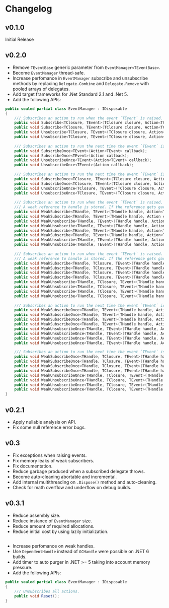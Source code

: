 # Changelog

## v0.1.0

Initial Release

## v0.2.0

- Remove `TEventBase` generic parameter from `EventManager<TEventBase>`.
- Become `EventManager` thread-safe.
- Increase perfomance in `EventManager` subscribe and unsubscribe methods by replacing `Delegate.Combine` and `Delegate.Remove` with pooled arrays of delegates.
- Add target frameworks for .Net Standard 2.1 and .Net 5.
- Add the following APIs:
```cs
public sealed partial class EventManager : IDisposable
{
	/// Subscribes an action to run when the event `TEvent` is raised. The `closure` is passed as a parameter to `callback`.
	public void Subscribe<TClosure, TEvent>(TClosure closure, Action<TClosure, TEvent> callback);
	public void Subscribe<TClosure, TEvent>(TClosure closure, Action<TClosure> callback);
	public void Unsubscribe<TClosure, TEvent>(TClosure closure, Action<TClosure, TEvent> callback);
	public void Unsubscribe<TClosure, TEvent>(TClosure closure, Action<TClosure> callback);
	
	/// Subscribes an action to run the next time the event `TEvent` is raised.
	public void SubscribeOnce<TEvent>(Action<TEvent> callback);
	public void SubscribeOnce<TEvent>(Action callback);
	public void UnsubscribeOnce<TEvent>(Action<TEvent> callback);
	public void UnsubscribeOnce<TEvent>(Action callback);
		
	/// Subscribes an action to run the next time the event `TEvent` is raised. The `closure` is passed as a parameter to `callback`.
	public void SubscribeOnce<TClosure, TEvent>(TClosure closure, Action<TClosure, TEvent> callback);
	public void SubscribeOnce<TClosure, TEvent>(TClosure closure, Action<TClosure> callback);
	public void UnsubscribeOnce<TClosure, TEvent>(TClosure closure, Action<TClosure, TEvent> callback);
	public void UnsubscribeOnce<TClosure, TEvent>(TClosure closure, Action<TClosure> callback);
	
	/// Subscribes an action to run when the event `TEvent` is raised.
	/// A weak reference to handle is stored. If the reference gets garbage collected, the listener is automatically removed.
	public void WeakSubscribe<THandle, TEvent>(THandle handle, Action<TEvent> callback, bool trackResurrection);
	public void WeakSubscribe<THandle, TEvent>(THandle handle, Action callback, bool trackResurrection);
	public void WeakUnsubscribe<THandle, TEvent>(THandle handle, Action<TEvent> callback, bool trackResurrection);
	public void WeakUnsubscribe<THandle, TEvent>(THandle handle, Action callback, bool trackResurrection);
	public void WeakSubscribe<THandle, TEvent>(THandle handle, Action<THandle, TEvent> callback, bool trackResurrection);
	public void WeakSubscribe<THandle, TEvent>(THandle handle, Action<THandle> callback, bool trackResurrection);
	public void WeakUnsubscribe<THandle, TEvent>(THandle handle, Action<THandle, TEvent> callback, bool trackResurrection);
	public void WeakUnsubscribe<THandle, TEvent>(THandle handle, Action<THandle> callback, bool trackResurrection);
	
	/// Subscribes an action to run when the event `TEvent` is raised. The `closure` is passed as a parameter to `callback`.
	/// A weak reference to handle is stored. If the reference gets garbage collected, the listener is automatically removed.
	public void WeakSubscribe<THandle, TClosure, TEvent>(THandle handle, TClosure closure, Action<TClosure, TEvent> callback, bool trackResurrection);
	public void WeakSubscribe<THandle, TClosure, TEvent>(THandle handle, TClosure closure, Action<TClosure> callback, bool trackResurrection);
	public void WeakSubscribe<THandle, TClosure, TEvent>(THandle handle, TClosure closure, Action<THandle, TClosure, TEvent> callback, bool trackResurrection);
	public void WeakSubscribe<THandle, TClosure, TEvent>(THandle handle, TClosure closure, Action<THandle, TClosure> callback, bool trackResurrection);	
	public void WeakUnsubscribe<THandle, TClosure, TEvent>(THandle handle, TClosure closure, Action<TClosure, TEvent> callback, bool trackResurrection);
	public void WeakUnsubscribe<THandle, TClosure, TEvent>(THandle handle, TClosure closure, Action<TClosure> callback, bool trackResurrection);
	public void WeakUnsubscribe<THandle, TClosure, TEvent>(THandle handle, TClosure closure, Action<THandle, TClosure, TEvent> callback, bool trackResurrection);
	public void WeakUnsubscribe<THandle, TClosure, TEvent>(THandle handle, TClosure closure, Action<THandle, TClosure> callback, bool trackResurrection);
	
	/// Subscribes an action to run the next time the event `TEvent` is raised.
	public void WeakSubscribeOnce<THandle, TEvent>(THandle handle, Action<TEvent> callback, bool trackResurrection);
	public void WeakSubscribeOnce<THandle, TEvent>(THandle handle, Action callback, bool trackResurrection);
	public void WeakSubscribeOnce<THandle, TEvent>(THandle handle, Action<THandle, TEvent> callback, bool trackResurrection);
	public void WeakSubscribeOnce<THandle, TEvent>(THandle handle, Action<THandle> callback, bool trackResurrection);
	public void WeakUnsubscribeOnce<THandle, TEvent>(THandle handle, Action<TEvent> callback, bool trackResurrection);
	public void WeakUnsubscribeOnce<THandle, TEvent>(THandle handle, Action callback, bool trackResurrection);
	public void WeakUnsubscribeOnce<THandle, TEvent>(THandle handle, Action<THandle, TEvent> callback, bool trackResurrection);
	public void WeakUnsubscribeOnce<THandle, TEvent>(THandle handle, Action<THandle> callback, bool trackResurrection);

	/// Subscribes an action to run the next time the event `TEvent` is raised. The `closure` is passed as a parameter to `callback`.
	public void WeakSubscribeOnce<THandle, TClosure, TEvent>(THandle handle, TClosure closure, Action<TClosure, TEvent> callback, bool trackResurrection);
	public void WeakSubscribeOnce<THandle, TClosure, TEvent>(THandle handle, TClosure closure, Action<TClosure> callback, bool trackResurrection);
	public void WeakSubscribeOnce<THandle, TClosure, TEvent>(THandle handle, TClosure closure, Action<THandle, TClosure, TEvent> callback, bool trackResurrection);
	public void WeakSubscribeOnce<THandle, TClosure, TEvent>(THandle handle, TClosure closure, Action<THandle, TClosure> callback, bool trackResurrection);
	public void WeakUnsubscribeOnce<THandle, TClosure, TEvent>(THandle handle, TClosure closure, Action<TClosure, TEvent> callback, bool trackResurrection);
	public void WeakUnsubscribeOnce<THandle, TClosure, TEvent>(THandle handle, TClosure closure, Action<TClosure> callback, bool trackResurrection);
	public void WeakUnsubscribeOnce<THandle, TClosure, TEvent>(THandle handle, TClosure closure, Action<THandle, TClosure, TEvent> callback, bool trackResurrection);
	public void WeakUnsubscribeOnce<THandle, TClosure, TEvent>(THandle handle, TClosure closure, Action<THandle, TClosure> callback, bool trackResurrection);
}
```

## v0.2.1

- Apply nullable analysis on API.
- Fix some null reference error bugs.

## v0.3

- Fix exceptions when raising events.
- Fix memory leaks of weak subscribers.
- Fix documentation.
- Reduce garbage produced when a subscribed delegate throws.
- Become auto-cleaning abortable and incremental.
- Add internal multithreading on `.Dispose()` method and auto-cleaning.
- Check for math overflow and underflow on debug builds.

## v0.3.1

- Reduce assembly size.
- Reduce instance of `EventManager` size.
- Reduce amount of required allocations.
- Reduce initial cost by using lazily initialization.

##

- Increase perfomance on weak handles.
- Use `DependentHandle` instead of `GCHandle` were possible on .NET 6 builds.
- Add timer to auto purger in .NET >= 5 taking into account memory pressure.
- Add the following APIs:
```cs
public sealed partial class EventManager : IDisposable
{
	/// Unsubscribes all actions.
	public void Reset();
}
```